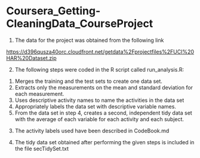 # Coursera_Getting-CleaningData_CourseProject
1) The data for the project was obtained from the following link

https://d396qusza40orc.cloudfront.net/getdata%2Fprojectfiles%2FUCI%20HAR%20Dataset.zip

2) The following steps were coded in the R script called run_analysis.R:

1. Merges the training and the test sets to create one data set.
2. Extracts only the measurements on the mean and standard deviation for each measurement.
3. Uses descriptive activity names to name the activities in the data set
4. Appropriately labels the data set with descriptive variable names.
5. From the data set in step 4, creates a second, independent tidy data set with the average of each variable for each activity and each subject.

3) The activity labels used have been described in CodeBook.md

4) The tidy data set obtained after performing the given steps is included in the file secTidySet.txt
